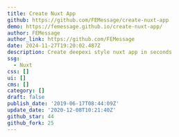 ```yaml
---
title: Create Nuxt App
github: https://github.com/FEMessage/create-nuxt-app
demo: https://femessage.github.io/create-nuxt-app/
author: FEMessage
author_link: https://github.com/FEMessage
date: 2024-11-27T19:20:02.487Z
description: ️Create deepexi style nuxt app in seconds
ssg:
  - Nuxt
css: []
ui: []
cms: []
category: []
draft: false
publish_date: '2019-06-17T08:44:09Z'
update_date: '2020-12-08T10:21:40Z'
github_star: 44
github_fork: 25
---
```

